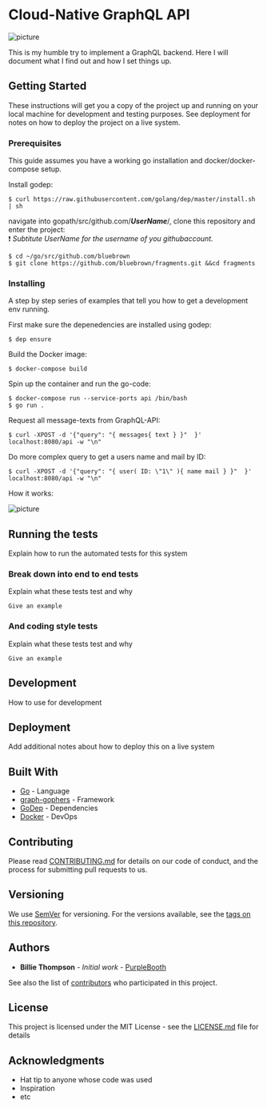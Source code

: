 # Cloud-Native GraphQL API
![picture](https://cdn-images-1.medium.com/max/2000/1*ObWwLWml6KVvh-ZXbYSTVQ.png)

This is my humble try to implement a GraphQL backend. Here I will document what I find out and how I set things up.

## Getting Started

These instructions will get you a copy of the project up and running on your local machine for development and testing purposes. See deployment for notes on how to deploy the project on a live system.

### Prerequisites

This guide assumes you have a working go installation and docker/docker-compose setup. 

Install godep:
```
$ curl https://raw.githubusercontent.com/golang/dep/master/install.sh | sh
```
navigate into gopath/src/github.com/***UserName***/, clone this repository and enter the project: <br/>
:exclamation: *Subtitute UserName for the username of you githubaccount.*

```
$ cd ~/go/src/github.com/bluebrown
$ git clone https://github.com/bluebrown/fragments.git &&cd fragments
```

### Installing

A step by step series of examples that tell you how to get a development env running.

First make sure the depenedencies are installed using godep:
```
$ dep ensure
```

Build the Docker image:
```
$ docker-compose build
```

Spin up the container and run the go-code:
```
$ docker-compose run --service-ports api /bin/bash
$ go run .
```
Request all message-texts from GraphQL-API:
```
$ curl -XPOST -d '{"query": "{ messages{ text } }"  }' localhost:8080/api -w "\n"
```

Do more complex query to get a users name and mail by ID:
```
$ curl -XPOST -d '{"query": "{ user( ID: \"1\" ){ name mail } }"  }' localhost:8080/api -w "\n"
```
How it works:

![picture](https://cdn-images-1.medium.com/max/1600/1*E384h_zLRunyFwEdyEpF7A.png)



## Running the tests

Explain how to run the automated tests for this system

### Break down into end to end tests

Explain what these tests test and why

```
Give an example
```

### And coding style tests

Explain what these tests test and why

```
Give an example
```

## Development

How to use for development

## Deployment

Add additional notes about how to deploy this on a live system

## Built With

* [Go](http://www.dropwizard.io/1.0.2/docs/) - Language
* [graph-gophers](https://github.com/graph-gophers/graphql-go) - Framework
* [GoDep](https://rometools.github.io/rome/) - Dependencies
* [Docker](https://rometools.github.io/rome/) - DevOps

## Contributing

Please read [CONTRIBUTING.md](https://gist.github.com/PurpleBooth/b24679402957c63ec426) for details on our code of conduct, and the process for submitting pull requests to us.

## Versioning

We use [SemVer](http://semver.org/) for versioning. For the versions available, see the [tags on this repository](https://github.com/your/project/tags). 

## Authors

* **Billie Thompson** - *Initial work* - [PurpleBooth](https://github.com/PurpleBooth)

See also the list of [contributors](https://github.com/your/project/contributors) who participated in this project.

## License

This project is licensed under the MIT License - see the [LICENSE.md](LICENSE.md) file for details

## Acknowledgments

* Hat tip to anyone whose code was used
* Inspiration
* etc
